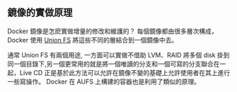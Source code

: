 ## 鏡像的實做原理

Docker 鏡像是怎麽實做增量的修改和維護的？
每個鏡像都由很多層次構成，Docker 使用 [Union FS](http://en.wikipedia.org/wiki/UnionFS) 將這些不同的層結合到一個鏡像中去。

通常 Union FS 有兩個用途, 一方面可以實做不借助 LVM、RAID 將多個 disk 掛到同一個目錄下,另一個更常用的就是將一個唯讀的分支和一個可寫的分支聯合在一起，Live CD 正是基於此方法可以允許在鏡像不變的基礎上允許使用者在其上進行一些寫操作。
Docker 在 AUFS 上構建的容器也是利用了類似的原理。
